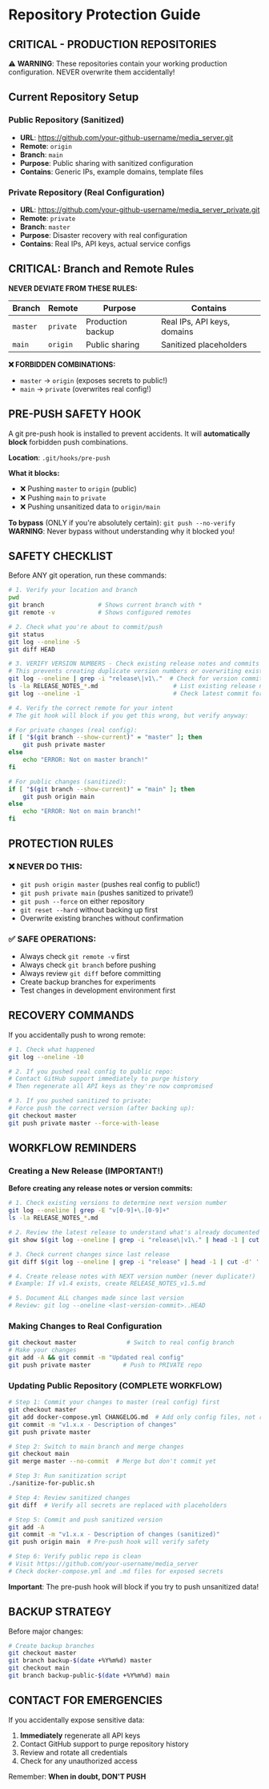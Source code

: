 # Repository Protection Guide

## CRITICAL - PRODUCTION REPOSITORIES

⚠️ **WARNING**: These repositories contain your working production configuration. NEVER overwrite them accidentally!

## Current Repository Setup

### Public Repository (Sanitized)
- **URL**: https://github.com/your-github-username/media_server.git
- **Remote**: `origin`
- **Branch**: `main`
- **Purpose**: Public sharing with sanitized configuration
- **Contains**: Generic IPs, example domains, template files

### Private Repository (Real Configuration)
- **URL**: https://github.com/your-github-username/media_server_private.git
- **Remote**: `private`
- **Branch**: `master`
- **Purpose**: Disaster recovery with real configuration
- **Contains**: Real IPs, API keys, actual service configs

## CRITICAL: Branch and Remote Rules

**NEVER DEVIATE FROM THESE RULES:**

| Branch | Remote | Purpose | Contains |
|--------|--------|---------|----------|
| `master` | `private` | Production backup | Real IPs, API keys, domains |
| `main` | `origin` | Public sharing | Sanitized placeholders |

**❌ FORBIDDEN COMBINATIONS:**
- `master` → `origin` (exposes secrets to public!)
- `main` → `private` (overwrites real config!)

## PRE-PUSH SAFETY HOOK

A git pre-push hook is installed to prevent accidents. It will **automatically block** forbidden push combinations.

**Location**: `.git/hooks/pre-push`

**What it blocks:**
- ❌ Pushing `master` to `origin` (public)
- ❌ Pushing `main` to `private`
- ❌ Pushing unsanitized data to `origin/main`

**To bypass** (ONLY if you're absolutely certain): `git push --no-verify`
**WARNING**: Never bypass without understanding why it blocked you!

## SAFETY CHECKLIST

Before ANY git operation, run these commands:

```bash
# 1. Verify your location and branch
pwd
git branch               # Shows current branch with *
git remote -v            # Shows configured remotes

# 2. Check what you're about to commit/push
git status
git log --oneline -5
git diff HEAD

# 3. VERIFY VERSION NUMBERS - Check existing release notes and commits
# This prevents creating duplicate version numbers or overwriting existing releases
git log --oneline | grep -i "release\|v1\."  # Check for version commits
ls -la RELEASE_NOTES_*.md                     # List existing release notes
git log --oneline -1                          # Check latest commit for current version

# 4. Verify the correct remote for your intent
# The git hook will block if you get this wrong, but verify anyway:

# For private changes (real config):
if [ "$(git branch --show-current)" = "master" ]; then
    git push private master
else
    echo "ERROR: Not on master branch!"
fi

# For public changes (sanitized):
if [ "$(git branch --show-current)" = "main" ]; then
    git push origin main
else
    echo "ERROR: Not on main branch!"
fi
```

## PROTECTION RULES

### ❌ NEVER DO THIS:
- `git push origin master` (pushes real config to public!)
- `git push private main` (pushes sanitized to private!)
- `git push --force` on either repository
- `git reset --hard` without backing up first
- Overwrite existing branches without confirmation

### ✅ SAFE OPERATIONS:
- Always check `git remote -v` first
- Always check `git branch` before pushing
- Always review `git diff` before committing
- Create backup branches for experiments
- Test changes in development environment first

## RECOVERY COMMANDS

If you accidentally push to wrong remote:

```bash
# 1. Check what happened
git log --oneline -10

# 2. If you pushed real config to public repo:
# Contact GitHub support immediately to purge history
# Then regenerate all API keys as they're now compromised

# 3. If you pushed sanitized to private:
# Force push the correct version (after backing up):
git checkout master
git push private master --force-with-lease
```

## WORKFLOW REMINDERS

### Creating a New Release (IMPORTANT!)

**Before creating any release notes or version commits:**

```bash
# 1. Check existing versions to determine next version number
git log --oneline | grep -E "v[0-9]+\.[0-9]+"
ls -la RELEASE_NOTES_*.md

# 2. Review the latest release to understand what's already documented
git show $(git log --oneline | grep -i "release\|v1\." | head -1 | cut -d' ' -f1)

# 3. Check current changes since last release
git diff $(git log --oneline | grep -i "release" | head -1 | cut -d' ' -f1)..HEAD

# 4. Create release notes with NEXT version number (never duplicate!)
# Example: If v1.4 exists, create RELEASE_NOTES_v1.5.md

# 5. Document ALL changes made since last version
# Review: git log --oneline <last-version-commit>..HEAD
```

### Making Changes to Real Configuration
```bash
git checkout master              # Switch to real config branch
# Make your changes
git add -A && git commit -m "Updated real config"
git push private master         # Push to PRIVATE repo
```

### Updating Public Repository (COMPLETE WORKFLOW)
```bash
# Step 1: Commit your changes to master (real config) first
git checkout master
git add docker-compose.yml CHANGELOG.md  # Add only config files, not runtime data
git commit -m "v1.x.x - Description of changes"
git push private master

# Step 2: Switch to main branch and merge changes
git checkout main
git merge master --no-commit  # Merge but don't commit yet

# Step 3: Run sanitization script
./sanitize-for-public.sh

# Step 4: Review sanitized changes
git diff  # Verify all secrets are replaced with placeholders

# Step 5: Commit and push sanitized version
git add -A
git commit -m "v1.x.x - Description of changes (sanitized)"
git push origin main  # Pre-push hook will verify safety

# Step 6: Verify public repo is clean
# Visit https://github.com/your-username/media_server
# Check docker-compose.yml and .md files for exposed secrets
```

**Important**: The pre-push hook will block if you try to push unsanitized data!

## BACKUP STRATEGY

Before major changes:
```bash
# Create backup branches
git checkout master
git branch backup-$(date +%Y%m%d) master
git checkout main
git branch backup-public-$(date +%Y%m%d) main
```

## CONTACT FOR EMERGENCIES

If you accidentally expose sensitive data:
1. **Immediately** regenerate all API keys
2. Contact GitHub support to purge repository history
3. Review and rotate all credentials
4. Check for any unauthorized access

Remember: **When in doubt, DON'T PUSH**